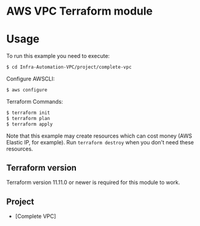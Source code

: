 AWS VPC Terraform module
========================

Usage
=====

To run this example you need to execute:

```bash
$ cd Infra-Automation-VPC/project/complete-vpc
```

Configure AWSCLI:
```bash
$ aws configure
```

Terraform Commands:
```bash
$ terraform init
$ terraform plan
$ terraform apply
```

Note that this example may create resources which can cost money (AWS Elastic IP, for example). Run `terraform destroy` when you don't need these resources.



Terraform version
-----------------

Terraform version 11.11.0 or newer is required for this module to work.

Project
--------

* [Complete VPC]



